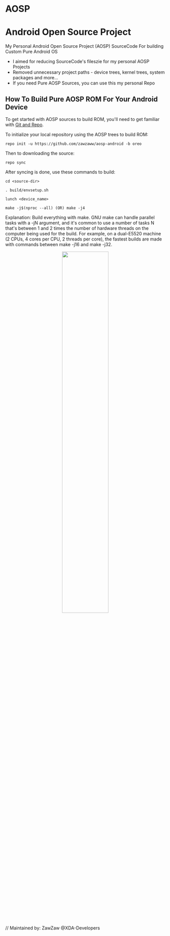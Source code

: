 # AOSP
# Android Open Source Project

My Personal Android Open Source Project (AOSP) SourceCode For building Custom Pure Android OS

- I aimed for reducing SourceCode's fileszie for my personal AOSP Projects
- Removed unnecessary project paths - device trees, kernel trees, system packages and more...
- If you need Pure AOSP Sources, you can use this my personal Repo



## How To Build Pure AOSP ROM For Your Android Device

To get started with AOSP sources to build ROM, you'll need to get
familiar with [Git and Repo](https://source.android.com/source/using-repo.html).


To initialize your local repository using the AOSP trees to build ROM:

    repo init -u https://github.com/zawzaww/aosp-android -b oreo


Then to downloading the source:

    repo sync


After syncing is done, use these commands to build:

    cd <source-dir>

    . build/envsetup.sh

    lunch <device_name>

    make -j$(nproc --all) (OR) make -j4

Explanation:
Build everything with make. GNU make can handle parallel tasks with a -jN argument, and it's common to use a number of tasks N that's between 1 and 2 times the number of hardware threads on the computer being used for the build. For example, on a dual-E5520 machine (2 CPUs, 4 cores per CPU, 2 threads per core), the fastest builds are made with commands between make -j16 and make -j32.

<center><img src="http://androiddeveloper.galileo.edu/wp-content/uploads/2017/04/android-open-source-project-e1493408015792.png" height="54%" width="54%;"/></center>

// Maintained by: ZawZaw @XDA-Developers
